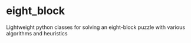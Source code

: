 # eight_block
Lightweight python classes for solving an eight-block puzzle with various algorithms and heuristics
